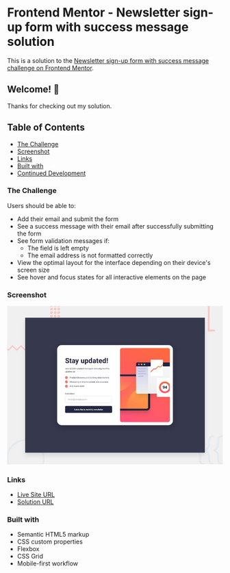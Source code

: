 # Frontend Mentor - Newsletter sign-up form with success message solution

This is a solution to the [Newsletter sign-up form with success message challenge on Frontend Mentor](https://www.frontendmentor.io/challenges/newsletter-signup-form-with-success-message-3FC1AZbNrv). 

## Welcome! 👋

Thanks for checking out my solution.

## Table of Contents

- [The Challenge](#the-challenge)
- [Screenshot](#screenshot)
- [Links](#links)
- [Built with](#built-with)
- [Continued Development](#continued-development)

### The Challenge

Users should be able to:

- Add their email and submit the form
- See a success message with their email after successfully submitting the form
- See form validation messages if:
  - The field is left empty
  - The email address is not formatted correctly
- View the optimal layout for the interface depending on their device's screen size
- See hover and focus states for all interactive elements on the page

### Screenshot

![alt text](design/desktop-preview.jpg)

### Links

- [Live Site URL](https://debabratabanik.github.io/newsletter-sign-up-with-success-message-main/)
- [Solution URL]()

### Built with

- Semantic HTML5 markup
- CSS custom properties
- Flexbox
- CSS Grid
- Mobile-first workflow